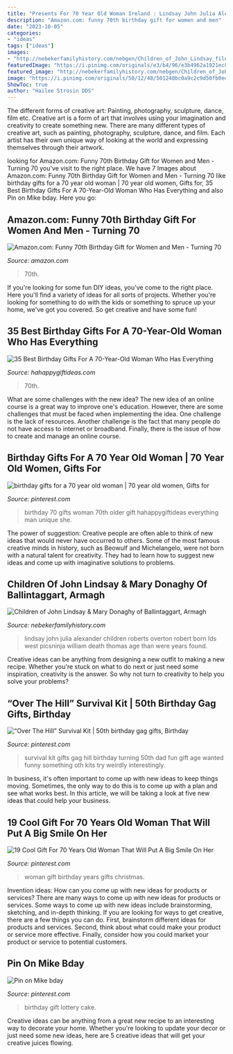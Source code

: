 ```yaml
---
title: "Presents For 70 Year Old Woman Ireland : Lindsay John Julia Alexander Children Roberts Overton Robert Born Lds West Picsninja William Death Thomas Age Than Were Years Found"
description: "Amazon.com: funny 70th birthday gift for women and men"
date: "2023-10-05"
categories:
- "ideas"
tags: ["ideas"]
images:
- "http://nebekerfamilyhistory.com/nebgen/Children_of_John_Lindsay_files/original_5.jpg"
featuredImage: "https://i.pinimg.com/originals/e3/b4/96/e3b4962a1921ec88401c010570a976c4.jpg"
featured_image: "http://nebekerfamilyhistory.com/nebgen/Children_of_John_Lindsay_files/original_5.jpg"
image: "https://i.pinimg.com/originals/50/12/48/501248bc0a9c2c9d50fb0ed49d811935.jpg"
ShowToc: true
author: "Hailee Strosin DDS"
---
```



The different forms of creative art: Painting, photography, sculpture, dance, film etc.
Creative art is a form of art that involves using your imagination and creativity to create something new. There are many different types of creative art, such as painting, photography, sculpture, dance, and film. Each artist has their own unique way of looking at the world and expressing themselves through their artwork.

	

		
looking for Amazon.com: Funny 70th Birthday Gift for Women and Men - Turning 70 you've visit to the right place. We have 7 Images about Amazon.com: Funny 70th Birthday Gift for Women and Men - Turning 70 like birthday gifts for a 70 year old woman | 70 year old women, Gifts for, 35 Best Birthday Gifts For A 70-Year-Old Woman Who Has Everything and also Pin on Mike bday. Here you go:
		
    
## Amazon.com: Funny 70th Birthday Gift For Women And Men - Turning 70

<img loading=lazy src="https://images-na.ssl-images-amazon.com/images/I/41LnL5M7ZoL._SL500_AC_SS350_.jpg" onerror="this.onerror=null;this.src='https://tse1.mm.bing.net/th?id=OIP.Q9ZG5C44D3eNG6iAozTLGgAAAA&amp;pid=15.1';" alt="Amazon.com: Funny 70th Birthday Gift for Women and Men - Turning 70">

_Source: amazon.com_

>70th. 

	

If you're looking for some fun DIY ideas, you've come to the right place. Here you'll find a variety of ideas for all sorts of projects. Whether you're looking for something to do with the kids or something to spruce up your home, we've got you covered. So get creative and have some fun!

    
## 35 Best Birthday Gifts For A 70-Year-Old Woman Who Has Everything

<img loading=lazy src="https://hahappygiftideas.com/wp-content/uploads/2017/06/Giant-Presents-and-Balloons-70th-Birthday-Card-300x300.jpg" onerror="this.onerror=null;this.src='https://tse2.mm.bing.net/th?id=OIP.BEFKVPk0ymvuXsIpsOB_1QAAAA&amp;pid=15.1';" alt="35 Best Birthday Gifts For A 70-Year-Old Woman Who Has Everything">

_Source: hahappygiftideas.com_

>70th. 

	

What are some challenges with the new idea?
The new idea of an online course is a great way to improve one's education. However, there are some challenges that must be faced when implementing the idea. One challenge is the lack of resources. Another challenge is the fact that many people do not have access to internet or broadband. Finally, there is the issue of how to create and manage an online course.

    
## Birthday Gifts For A 70 Year Old Woman | 70 Year Old Women, Gifts For

<img loading=lazy src="https://i.pinimg.com/originals/95/2f/fd/952ffd1dc4692678300dc51aea81f48f.jpg" onerror="this.onerror=null;this.src='https://tse2.mm.bing.net/th?id=OIP.b5jU-O6--Hd3QxPkb0YEdAHaLG&amp;pid=15.1';" alt="birthday gifts for a 70 year old woman | 70 year old women, Gifts for">

_Source: pinterest.com_

>birthday 70 gifts woman 70th older gift hahappygiftideas everything man unique she. 

	

The power of suggestion:
Creative people are often able to think of new ideas that would never have occurred to others. Some of the most famous creative minds in history, such as Beowulf and Michelangelo, were not born with a natural talent for creativity. They had to learn how to suggest new ideas and come up with imaginative solutions to problems.

    
## Children Of John Lindsay &amp; Mary Donaghy Of Ballintaggart, Armagh

<img loading=lazy src="http://nebekerfamilyhistory.com/nebgen/Children_of_John_Lindsay_files/original_5.jpg" onerror="this.onerror=null;this.src='https://tse3.mm.bing.net/th?id=OIP.M7e5GmEw3O95LxstbiL2ZAHaKR&amp;pid=15.1';" alt="Children of John Lindsay &amp; Mary Donaghy of Ballintaggart, Armagh">

_Source: nebekerfamilyhistory.com_

>lindsay john julia alexander children roberts overton robert born lds west picsninja william death thomas age than were years found. 

	

Creative ideas can be anything from designing a new outfit to making a new recipe. Whether you're stuck on what to do next or just need some inspiration, creativity is the answer. So why not turn to creativity to help you solve your problems?

    
## “Over The Hill” Survival Kit | 50th Birthday Gag Gifts, Birthday

<img loading=lazy src="https://i.pinimg.com/originals/e3/b4/96/e3b4962a1921ec88401c010570a976c4.jpg" onerror="this.onerror=null;this.src='https://tse1.mm.bing.net/th?id=OIP.oKhw_6OlJTf4Nz1f-Foc2gAAAA&amp;pid=15.1';" alt="“Over The Hill” Survival Kit | 50th birthday gag gifts, Birthday">

_Source: pinterest.com_

>survival kit gifts gag hill birthday turning 50th dad fun gift age wanted funny something oth kits try weirdly interestingly. 

	

In business, it's often important to come up with new ideas to keep things moving. Sometimes, the only way to do this is to come up with a plan and see what works best. In this article, we will be taking a look at five new ideas that could help your business.

    
## 19 Cool Gift For 70 Years Old Woman That Will Put A Big Smile On Her

<img loading=lazy src="https://i.pinimg.com/originals/50/12/48/501248bc0a9c2c9d50fb0ed49d811935.jpg" onerror="this.onerror=null;this.src='https://tse4.mm.bing.net/th?id=OIP.d5ZoMK-mj7AWwTol7ScHLwHaKa&amp;pid=15.1';" alt="19 Cool Gift For 70 Years Old Woman That Will Put A Big Smile On Her">

_Source: pinterest.com_

>woman gift birthday years gifts christmas. 

	

Invention ideas: How can you come up with new ideas for products or services?
There are many ways to come up with new ideas for products or services. Some ways to come up with new ideas include brainstorming, sketching, and in-depth thinking. If you are looking for ways to get creative, there are a few things you can do. First, brainstorm different ideas for products and services. Second, think about what could make your product or service more effective. Finally, consider how you could market your product or service to potential customers.

    
## Pin On Mike Bday

<img loading=lazy src="https://i.pinimg.com/originals/1f/40/67/1f4067b9552055bbc4b9427d43e701c6.jpg" onerror="this.onerror=null;this.src='https://tse2.mm.bing.net/th?id=OIP.V3e-jzttSQfBJedjBby-zAHaL5&amp;pid=15.1';" alt="Pin on Mike bday">

_Source: pinterest.com_

>birthday gift lottery cake. 

	

Creative ideas can be anything from a great new recipe to an interesting way to decorate your home. Whether you're looking to update your decor or just need some new ideas, here are 5 creative ideas that will get your creative juices flowing.

